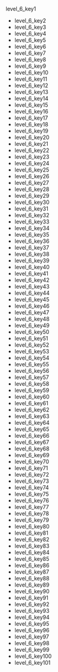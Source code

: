 level_6_key1
- level_6_key2
- level_6_key3
- level_6_key4
- level_6_key5
- level_6_key6
- level_6_key7
- level_6_key8
- level_6_key9
- level_6_key10
- level_6_key11
- level_6_key12
- level_6_key13
- level_6_key14
- level_6_key15
- level_6_key16
- level_6_key17
- level_6_key18
- level_6_key19
- level_6_key20
- level_6_key21
- level_6_key22
- level_6_key23
- level_6_key24
- level_6_key25
- level_6_key26
- level_6_key27
- level_6_key28
- level_6_key29
- level_6_key30
- level_6_key31
- level_6_key32
- level_6_key33
- level_6_key34
- level_6_key35
- level_6_key36
- level_6_key37
- level_6_key38
- level_6_key39
- level_6_key40
- level_6_key41
- level_6_key42
- level_6_key43
- level_6_key44
- level_6_key45
- level_6_key46
- level_6_key47
- level_6_key48
- level_6_key49
- level_6_key50
- level_6_key51
- level_6_key52
- level_6_key53
- level_6_key54
- level_6_key55
- level_6_key56
- level_6_key57
- level_6_key58
- level_6_key59
- level_6_key60
- level_6_key61
- level_6_key62
- level_6_key63
- level_6_key64
- level_6_key65
- level_6_key66
- level_6_key67
- level_6_key68
- level_6_key69
- level_6_key70
- level_6_key71
- level_6_key72
- level_6_key73
- level_6_key74
- level_6_key75
- level_6_key76
- level_6_key77
- level_6_key78
- level_6_key79
- level_6_key80
- level_6_key81
- level_6_key82
- level_6_key83
- level_6_key84
- level_6_key85
- level_6_key86
- level_6_key87
- level_6_key88
- level_6_key89
- level_6_key90
- level_6_key91
- level_6_key92
- level_6_key93
- level_6_key94
- level_6_key95
- level_6_key96
- level_6_key97
- level_6_key98
- level_6_key99
- level_6_key100
- level_6_key101
